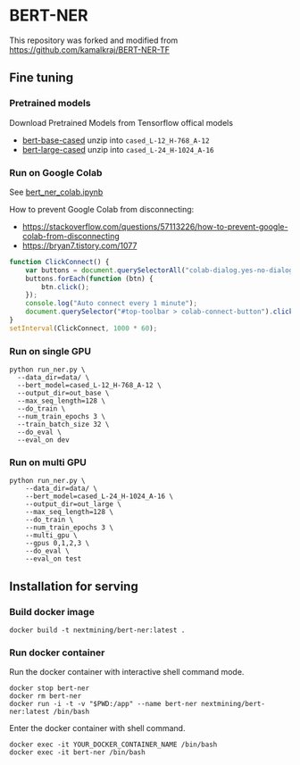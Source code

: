 # BERT-NER
This repository was forked and modified from
https://github.com/kamalkraj/BERT-NER-TF

## Fine tuning
### Pretrained models
Download Pretrained Models from Tensorflow offical models
* [bert-base-cased](https://storage.googleapis.com/cloud-tpu-checkpoints/bert/tf_20/cased_L-12_H-768_A-12.tar.gz) unzip into `cased_L-12_H-768_A-12`
* [bert-large-cased](https://storage.googleapis.com/cloud-tpu-checkpoints/bert/tf_20/cased_L-24_H-1024_A-16.tar.gz) unzip into `cased_L-24_H-1024_A-16`

### Run on Google Colab
See [bert_ner_colab.ipynb](https://github.com/louiezzang/bert-ner/blob/master/bert_ner_colab.ipynb)

How to prevent Google Colab from disconnecting:
* https://stackoverflow.com/questions/57113226/how-to-prevent-google-colab-from-disconnecting
* https://bryan7.tistory.com/1077
```js
function ClickConnect() {
    var buttons = document.querySelectorAll("colab-dialog.yes-no-dialog paper-button#cancel");
    buttons.forEach(function (btn) {
        btn.click();
    });
    console.log("Auto connect every 1 minute");
    document.querySelector("#top-toolbar > colab-connect-button").click();
}
setInterval(ClickConnect, 1000 * 60);
```

### Run on single GPU
```
python run_ner.py \
  --data_dir=data/ \
  --bert_model=cased_L-12_H-768_A-12 \
  --output_dir=out_base \
  --max_seq_length=128 \
  --do_train \
  --num_train_epochs 3 \
  --train_batch_size 32 \
  --do_eval \
  --eval_on dev
```

### Run on multi GPU
```
python run_ner.py \
    --data_dir=data/ \
    --bert_model=cased_L-24_H-1024_A-16 \
    --output_dir=out_large \
    --max_seq_length=128 \
    --do_train \
    --num_train_epochs 3 \
    --multi_gpu \
    --gpus 0,1,2,3 \
    --do_eval \
    --eval_on test
```

## Installation for serving
### Build docker image
```
docker build -t nextmining/bert-ner:latest .
```

### Run docker container
Run the docker container with interactive shell command mode.

```
docker stop bert-ner
docker rm bert-ner
docker run -i -t -v "$PWD:/app" --name bert-ner nextmining/bert-ner:latest /bin/bash
```
Enter the docker container with shell command.
```
docker exec -it YOUR_DOCKER_CONTAINER_NAME /bin/bash
docker exec -it bert-ner /bin/bash
```